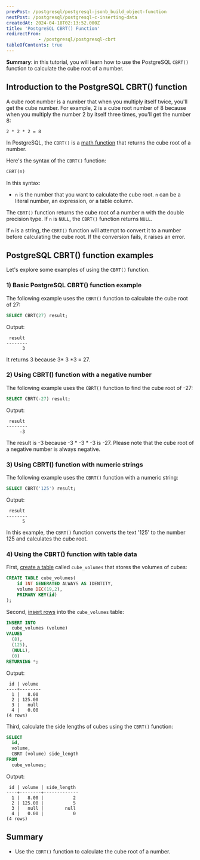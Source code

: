 ```yaml
---
prevPost: /postgresql/postgresql-jsonb_build_object-function
nextPost: /postgresql/postgresql-c-inserting-data
createdAt: 2024-04-18T02:13:52.000Z
title: 'PostgreSQL CBRT() Function'
redirectFrom: 
            - /postgresql/postgresql-cbrt
tableOfContents: true
---
```



**Summary**: in this tutorial, you will learn how to use the PostgreSQL `CBRT()` function to calculate the cube root of a number.

## Introduction to the PostgreSQL CBRT() function

A cube root number is a number that when you multiply itself twice, you'll get the cube number. For example, 2 is a cube root number of 8 because when you multiply the number 2 by itself three times, you'll get the number 8:

```text
2 * 2 * 2 = 8
```

In PostgreSQL, the `CBRT()` is a [math function](/postgresql/postgresql-math-functions) that returns the cube root of a number.

Here's the syntax of the `CBRT()` function:

```sql
CBRT(n)
```

In this syntax:

- `n` is the number that you want to calculate the cube root. `n` can be a literal number, an expression, or a table column.

The `CBRT()` function returns the cube root of a number n with the double precision type. If `n` is `NULL`, the `CBRT()` function returns `NULL`.

If `n` is a string, the `CBRT()` function will attempt to convert it to a number before calculating the cube root. If the conversion fails, it raises an error.

## PostgreSQL CBRT() function examples

Let's explore some examples of using the `CBRT()` function.

### 1) Basic PostgreSQL CBRT() function example

The following example uses the `CBRT()` function to calculate the cube root of 27:

```sql
SELECT CBRT(27) result;
```

Output:

```
 result
--------
      3
```

It returns 3 because 3\* 3 \*3 = 27.

### 2) Using CBRT() function with a negative number

The following example uses the `CBRT()` function to find the cube root of -27:

```sql
SELECT CBRT(-27) result;
```

Output:

```
 result
--------
     -3
```

The result is -3 because -3 \* -3 \* -3 is -27. Please note that the cube root of a negative number is always negative.

### 3) Using CBRT() function with numeric strings

The following example uses the `CBRT()` function with a numeric string:

```sql
SELECT CBRT('125') result;
```

Output:

```
 result
--------
      5
```

In this example, the `CBRT()` function converts the text '125' to the number 125 and calculates the cube root.

### 4) Using the CBRT() function with table data

First, [create a table](/postgresql/postgresql-create-table) called `cube_volumes` that stores the volumes of cubes:

```sql
CREATE TABLE cube_volumes(
    id INT GENERATED ALWAYS AS IDENTITY,
    volume DEC(19,2),
    PRIMARY KEY(id)
);
```

Second, [insert rows](/postgresql/postgresql-insert-multiple-rows) into the `cube_volumes` table:

```sql
INSERT INTO
  cube_volumes (volume)
VALUES
  (8),
  (125),
  (NULL),
  (0)
RETURNING *;
```

Output:

```
 id | volume
----+--------
  1 |   8.00
  2 | 125.00
  3 |   null
  4 |   0.00
(4 rows)
```

Third, calculate the side lengths of cubes using the `CBRT()` function:

```sql
SELECT
  id,
  volume,
  CBRT (volume) side_length
FROM
  cube_volumes;
```

Output:

```
 id | volume | side_length
----+--------+-------------
  1 |   8.00 |           2
  2 | 125.00 |           5
  3 |   null |        null
  4 |   0.00 |           0
(4 rows)
```

## Summary

- Use the `CBRT()` function to calculate the cube root of a number.
